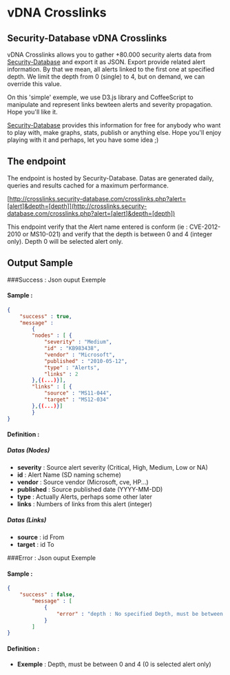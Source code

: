 vDNA Crosslinks
===============

Security-Database vDNA Crosslinks
---------------------------------

vDNA Crosslinks allows you to gather +80.000 security alerts data from [Security-Database](https://www.security-database.com) and export it as JSON. Export provide related alert information. By that we mean, all alerts linked to the first one at specified depth. We limit the depth from 0 (single) to 4, but on demand, we can override this value.

On this 'simple' exemple, we use D3.js library and CoffeeScript to manipulate and represent links bewteen alerts and severity propagation. Hope you'll like it.

[Security-Database](https://www.security-database.com) provides this information for free for anybody who want to play with, make graphs, stats, publish or anything else. Hope you'll enjoy playing with it and perhaps, let you have some idea ;)



The endpoint
------------

The endpoint is hosted by Security-Database. Datas are generated daily, queries and results cached for a maximum performance.

[http://crosslinks.security-database.com/crosslinks.php?alert=[alert]&depth=[depth]](http://crosslinks.security-database.com/crosslinks.php?alert=[alert]&depth=[depth])

This endpoint verify that the Alert name entered is conform (ie : CVE-2012-2010 or MS10-021) and verify that the depth is between 0 and 4 (integer only). Depth 0 will be selected alert only.

Output Sample
-------------

###Success : Json ouput Exemple
#### Sample :

```json
{
    "success" : true,
    "message" :
        {
        "nodes" : [ {
            "severity" : "Medium",
            "id" : "KB983438",
            "vendor" : "Microsoft",
            "published" : "2010-05-12",
            "type" : "Alerts",
            "links" : 2
        },{(...)}],
        "links" : [ {
            "source" : "MS11-044",
            "target" : "MS12-034"
        },{(...)}]
        }
}
```

#### Definition : 
##### Datas (Nodes)
- __severity__ : Source alert severity (Critical, High, Medium, Low or NA)
- __id__ : Alert Name (SD naming scheme)
- __vendor__ : Source vendor (Microsoft, cve, HP...)
- __published__ : Source published date (YYYY-MM-DD)
- __type__ : Actually Alerts, perhaps some other later
- __links__ : Numbers of links from this alert (integer)

##### Datas (Links)
- __source__ : id From
- __target__ : id To    
    
    
###Error : Json ouput Exemple
#### Sample :
```json
{
	"success" : false,
		"message" : [
	        {
	            "error" : "depth : No specified Depth, must be between 0 and 4"
	        }
	    ]
}
```
#### Definition : 
- __Exemple__ : Depth, must be between 0 and 4 (0 is selected alert only)
